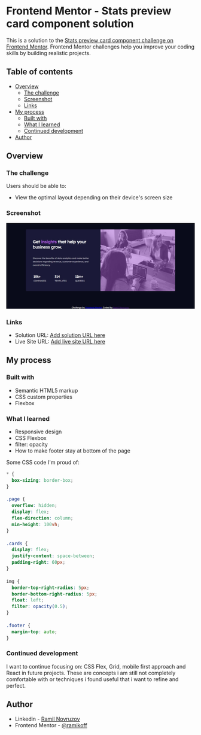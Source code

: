 # Frontend Mentor - Stats preview card component solution

This is a solution to the [Stats preview card component challenge on Frontend Mentor](https://www.frontendmentor.io/challenges/stats-preview-card-component-8JqbgoU62). Frontend Mentor challenges help you improve your coding skills by building realistic projects. 

## Table of contents

- [Overview](#overview)
  - [The challenge](#the-challenge)
  - [Screenshot](#screenshot)
  - [Links](#links)
- [My process](#my-process)
  - [Built with](#built-with)
  - [What I learned](#what-i-learned)
  - [Continued development](#continued-development)
- [Author](#author)


## Overview

### The challenge

Users should be able to:

- View the optimal layout depending on their device's screen size

### Screenshot

![](./screenshot.jpg)


### Links

- Solution URL: [Add solution URL here](https://github.com/ramikoff/card-component)
- Live Site URL: [Add live site URL here](https://ramikoff.github.io/card-component/)

## My process

### Built with

- Semantic HTML5 markup
- CSS custom properties
- Flexbox


### What I learned

- Responsive design
- CSS Flexbox 
- filter: opacity
- How to  make footer stay at bottom of the page


Some CSS code I'm proud of:


```css
* {
  box-sizing: border-box;
}

.page {
  overflow: hidden;
  display: flex;
  flex-direction: column;
  min-height: 100vh;
}

.cards {
  display: flex;
  justify-content: space-between;
  padding-right: 60px;
}

img {
  border-top-right-radius: 5px;
  border-bottom-right-radius: 5px;
  float: left;
  filter: opacity(0.5);
}

.footer {
  margin-top: auto;
}
```


### Continued development

I want to continue focusing on: CSS Flex, Grid, mobile first approach and React in future projects. These are concepts i am still not completely comfortable with or techniques i found useful that i want to refine and perfect.



## Author

- Linkedin - [Ramil Novruzov](https://www.linkedin.com/in/ramilnovruzov/)
- Frontend Mentor - [@ramikoff](https://www.frontendmentor.io/profile/ramikoff)






